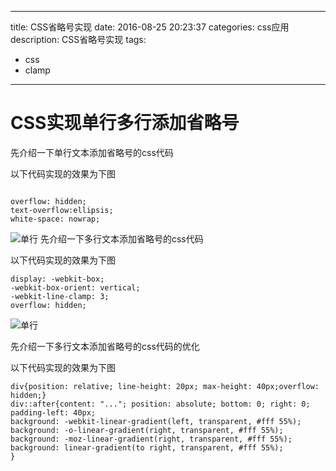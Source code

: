 
---
title: CSS省略号实现 
date: 2016-08-25 20:23:37
categories: css应用
description: CSS省略号实现 
tags:
  - css
  - clamp
---
# CSS实现单行多行添加省略号
先介绍一下单行文本添加省略号的css代码

以下代码实现的效果为下图
```

overflow: hidden;
text-overflow:ellipsis;
white-space: nowrap;
```
![单行](./images/ellipsis/ellipsis1.png)
先介绍一下多行文本添加省略号的css代码

以下代码实现的效果为下图
```
display: -webkit-box;
-webkit-box-orient: vertical;
-webkit-line-clamp: 3;
overflow: hidden;
```
![单行](./images/ellipsis/ellipsis2.png)

先介绍一下多行文本添加省略号的css代码的优化

以下代码实现的效果为下图
```
div{position: relative; line-height: 20px; max-height: 40px;overflow: hidden;}
div::after{content: "..."; position: absolute; bottom: 0; right: 0; padding-left: 40px;
background: -webkit-linear-gradient(left, transparent, #fff 55%);
background: -o-linear-gradient(right, transparent, #fff 55%);
background: -moz-linear-gradient(right, transparent, #fff 55%);
background: linear-gradient(to right, transparent, #fff 55%);
}
```
